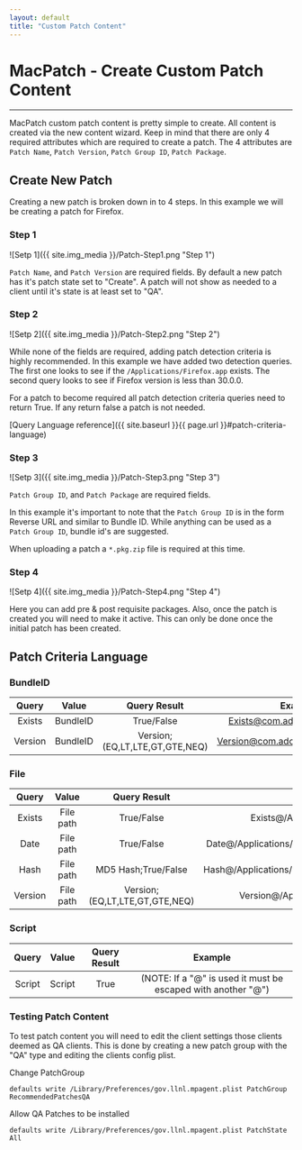 ```yaml
---
layout: default
title: "Custom Patch Content"
---
```


# MacPatch - Create Custom Patch Content
---

MacPatch custom patch content is pretty simple to create. All content is created via the new content wizard. Keep in mind that there are only 4 required attributes which are required to create a patch. The 4 attributes are `Patch Name`, `Patch Version`, `Patch Group ID`, `Patch Package`.

## Create New Patch
Creating a new patch is broken down in to 4 steps. In this example we will be creating a patch for Firefox.

### Step 1

![Setp 1]({{ site.img_media }}/Patch-Step1.png "Step 1")

`Patch Name`, and `Patch Version` are required fields. By default a new patch has it's patch state set to "Create". A patch will not show as needed to a client until it's state is at least set to "QA".

### Step 2

![Setp 2]({{ site.img_media }}/Patch-Step2.png "Step 2")

While none of the fields are required, adding patch detection criteria is highly recommended. In this example we have added two detection queries. The first one looks to see if the `/Applications/Firefox.app` exists. The second query looks to see if Firefox version is less than 30.0.0.

For a patch to become required all patch detection criteria queries need to return True. If any return false a patch is not needed.

[Query Language reference]({{ site.baseurl }}{{ page.url }}#patch-criteria-language)

### Step 3

![Setp 3]({{ site.img_media }}/Patch-Step3.png "Step 3")

`Patch Group ID`, and `Patch Package` are required fields.

In this example it's important to note that the `Patch Group ID` is in the form Reverse URL and similar to Bundle ID. While anything can be used as a `Patch Group ID`, bundle id's are suggested.

When uploading a patch a `*.pkg.zip` file is required at this time.

### Step 4

![Setp 4]({{ site.img_media }}/Patch-Step4.png "Step 4")

Here you can add pre & post requisite packages. Also, once the patch is created you will need to make it active. This can only be done once the initial patch has been created.

## Patch Criteria Language

### BundleID

| Query | Value | Query Result | Example
:------:|:-----:|:------------:|:-------:
Exists | BundleID | True/False | Exists@com.adobe.Reader@True
Version | BundleID | Version;(EQ,LT,LTE,GT,GTE,NEQ) | Version@com.adobe.Reader@9.3.0;LT

### File

| Query | Value | Query Result | Example
:------:|:-----:|:------------:|:-------:
Exists | File path | True/False | Exists@/Applications/Firefox.app@True
Date | File path | True/False | Date@/Applications/Firefox.app@2010-03-22 12:00:00;LT
Hash | File path | MD5 Hash;True/False | Hash@/Applications/Firefox.app@123432dsh2362h3h;TRUE
Version | File path | Version;(EQ,LT,LTE,GT,GTE,NEQ) | Version@/Applications/Firefox.app@3.5.7;LT

### Script

| Query | Value | Query Result | Example
:------:|:-----:|:------------:|:-------:
Script | Script | True | (NOTE: If a "@" is used it must be escaped with another "@")

### Testing Patch Content
To test patch content you will need to edit the client settings those clients deemed as QA clients. This is done by creating a new patch group with the "QA" type and editing the clients config plist.

Change PatchGroup

	defaults write /Library/Preferences/gov.llnl.mpagent.plist PatchGroup RecommendedPatchesQA
    
Allow QA Patches to be installed

	defaults write /Library/Preferences/gov.llnl.mpagent.plist PatchState All
